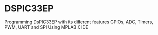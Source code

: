 # DSPIC33EP
Programming DsPIC33EP with its different features GPIOs, ADC, Timers, PWM, UART and SPI
Using MPLAB X IDE
